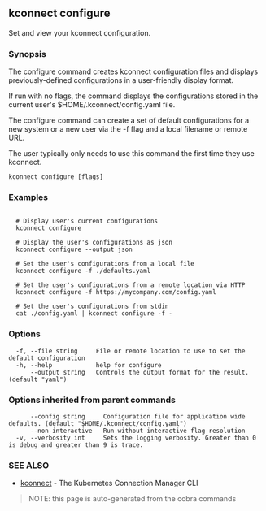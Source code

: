 ## kconnect configure

Set and view your kconnect configuration.

### Synopsis


The configure command creates kconnect configuration files and displays 
previously-defined configurations in a user-friendly display format.

If run with no flags, the command displays the configurations stored in the 
current user's $HOME/.kconnect/config.yaml file.

The configure command can create a set of default configurations for a new 
system or a new user via the -f flag and a local filename or remote URL.

The user typically only needs to use this command the first time they use 
kconnect.


```
kconnect configure [flags]
```

### Examples

```

  # Display user's current configurations
  kconnect configure

  # Display the user's configurations as json
  kconnect configure --output json

  # Set the user's configurations from a local file
  kconnect configure -f ./defaults.yaml

  # Set the user's configurations from a remote location via HTTP
  kconnect configure -f https://mycompany.com/config.yaml

  # Set the user's configurations from stdin
  cat ./config.yaml | kconnect configure -f -

```

### Options

```
  -f, --file string     File or remote location to use to set the default configuration
  -h, --help            help for configure
      --output string   Controls the output format for the result. (default "yaml")
```

### Options inherited from parent commands

```
      --config string     Configuration file for application wide defaults. (default "$HOME/.kconnect/config.yaml")
      --non-interactive   Run without interactive flag resolution
  -v, --verbosity int     Sets the logging verbosity. Greater than 0 is debug and greater than 9 is trace.
```

### SEE ALSO

* [kconnect](index.md)	 - The Kubernetes Connection Manager CLI


> NOTE: this page is auto-generated from the cobra commands
